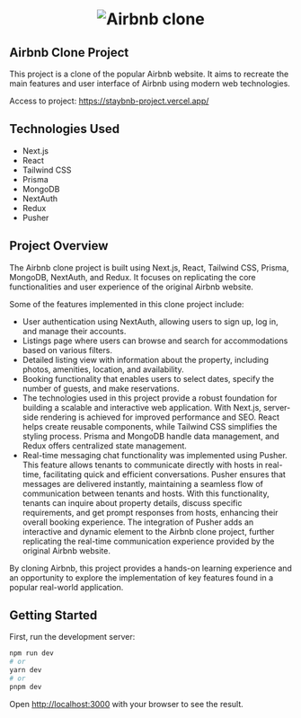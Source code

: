 <h1 align="center">
    <img alt="Airbnb clone" title="Airbnb clone" src="https://new-airbnb-clone.vercel.app/_next/image?url=https%3A%2F%2Fres.cloudinary.com%2Fdqpsm5wkq%2Fimage%2Fupload%2Fv1684287066%2Ftoeszwz2u08twejkappq.jpg&w=1920&q=100" />
</h1>

## Airbnb Clone Project

This project is a clone of the popular Airbnb website. It aims to recreate the main features and user interface of Airbnb using modern web technologies.

Access to project: https://staybnb-project.vercel.app/

## Technologies Used

- Next.js
- React
- Tailwind CSS
- Prisma
- MongoDB
- NextAuth
- Redux
- Pusher

## Project Overview

The Airbnb clone project is built using Next.js, React, Tailwind CSS, Prisma, MongoDB, NextAuth, and Redux. It focuses on replicating the core functionalities and user experience of the original Airbnb website.

Some of the features implemented in this clone project include:

- User authentication using NextAuth, allowing users to sign up, log in, and manage their accounts.
- Listings page where users can browse and search for accommodations based on various filters.
- Detailed listing view with information about the property, including photos, amenities, location, and availability.
- Booking functionality that enables users to select dates, specify the number of guests, and make reservations.
- The technologies used in this project provide a robust foundation for building a scalable and interactive web application. With Next.js, server-side rendering is achieved for improved performance and SEO. React helps create reusable components, while Tailwind CSS simplifies the styling process. Prisma and MongoDB handle data management, and Redux offers centralized state management.
- Real-time messaging chat functionality was implemented using Pusher. This feature allows tenants to communicate directly with hosts in real-time, facilitating quick and efficient conversations. Pusher ensures that messages are delivered instantly, maintaining a seamless flow of communication between tenants and hosts. With this functionality, tenants can inquire about property details, discuss specific requirements, and get prompt responses from hosts, enhancing their overall booking experience. The integration of Pusher adds an interactive and dynamic element to the Airbnb clone project, further replicating the real-time communication experience provided by the original Airbnb website.

By cloning Airbnb, this project provides a hands-on learning experience and an opportunity to explore the implementation of key features found in a popular real-world application.

## Getting Started

First, run the development server:

```bash
npm run dev
# or
yarn dev
# or
pnpm dev
```

Open [http://localhost:3000](http://localhost:3000) with your browser to see the result.
